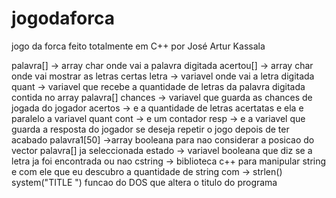# jogodaforca
jogo da forca feito totalmente em C++ por José Artur Kassala

palavra[] -> array char onde vai a palavra digitada
acertou[] -> array char onde vai mostrar as letras certas
letra -> variavel onde vai a letra digitada
quant -> variavel que recebe a quantidade de letras da palavra digitada contida no array palavra[]
chances -> variavel que guarda as chances de jogada do jogador
acertos -> e a quantidade de letras acertatas e ela e paralelo a variavel quant
cont -> e um contador
resp -> e a variavel que guarda a resposta do jogador se deseja repetir o jogo depois de ter acabado
palavra1[50] ->array booleana para nao considerar a posicao do vector palavra[] ja seleccionada
estado -> variavel booleana que diz se a letra ja foi encontrada ou nao
cstring -> biblioteca c++ para manipular string e com ele que eu descubro a quantidade de string com -> strlen()
system("TITLE ") funcao do DOS que altera o titulo do programa
